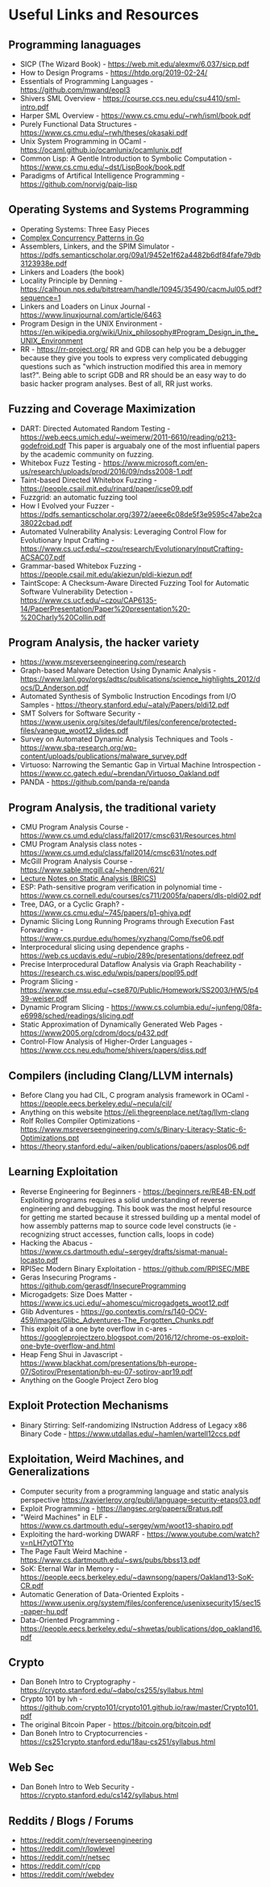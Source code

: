 # Useful Links and Resources

## Programming lanaguages
- SICP (The Wizard Book) - https://web.mit.edu/alexmv/6.037/sicp.pdf
- How to Design Programs - https://htdp.org/2019-02-24/
- Essentials of Programming Languages - https://github.com/mwand/eopl3
- Shivers SML Overview - https://course.ccs.neu.edu/csu4410/sml-intro.pdf
- Harper SML Overview - https://www.cs.cmu.edu/~rwh/isml/book.pdf
- Purely Functional Data Structures - https://www.cs.cmu.edu/~rwh/theses/okasaki.pdf
- Unix System Programming in OCaml - https://ocaml.github.io/ocamlunix/ocamlunix.pdf
- Common Lisp: A Gentle Introduction to Symbolic Computation - https://www.cs.cmu.edu/~dst/LispBook/book.pdf
- Paradigms of Artifical Intelligence Programming - https://github.com/norvig/paip-lisp

## Operating Systems and Systems Programming
- Operating Systems: Three Easy Pieces
- [Complex Concurrency Patterns in Go](https://eapache.github.io/assets/Complex_Concurrency_Patterns_in_Go.pdf)
- Assemblers, Linkers, and the SPIM Simulator - https://pdfs.semanticscholar.org/09a1/9452e1f62a4482b6df84fafe79db3123938e.pdf
- Linkers and Loaders (the book)
- Locality Principle by Denning - https://calhoun.nps.edu/bitstream/handle/10945/35490/cacmJul05.pdf?sequence=1
- Linkers and Loaders on Linux Journal - https://www.linuxjournal.com/article/6463
- Program Design in the UNIX Environment - https://en.wikipedia.org/wiki/Unix_philosophy#Program_Design_in_the_UNIX_Environment
- RR - https://rr-project.org/
RR and GDB can help you be a debugger because they give you tools to express
very complicated debugging questions such as "which instruction modified
this area in memory last?".  Being able to script GDB and RR
should be an easy way to do basic hacker program analyses. Best of all, RR
just works.

## Fuzzing and Coverage Maximization
- DART: Directed Automated Random Testing - https://web.eecs.umich.edu/~weimerw/2011-6610/reading/p213-godefroid.pdf
This paper is arguabaly one of the most influential papers by the academic community on fuzzing.
- Whitebox Fuzz Testing - https://www.microsoft.com/en-us/research/uploads/prod/2016/09/ndss2008-1.pdf
- Taint-based Directed Whitebox Fuzzing - https://people.csail.mit.edu/rinard/paper/icse09.pdf
- Fuzzgrid: an automatic fuzzing tool
- How I Evolved your Fuzzer - https://pdfs.semanticscholar.org/3972/aeee6c08de5f3e9595c47abe2ca38022cbad.pdf
- Automated Vulnerability Analysis: Leveraging Control Flow for Evolutionary Input Crafting - https://www.cs.ucf.edu/~czou/research/EvolutionaryInputCrafting-ACSAC07.pdf
- Grammar-based Whitebox Fuzzing - https://people.csail.mit.edu/akiezun/pldi-kiezun.pdf
- TaintScope: A Checksum-Aware Directed Fuzzing Tool for Automatic Software Vulnerability Detection - https://www.cs.ucf.edu/~czou/CAP6135-14/PaperPresentation/Paper%20presentation%20-%20Charly%20Collin.pdf

## Program Analysis, the hacker variety
- https://www.msreverseengineering.com/research
- Graph-based Malware Detection Using Dynamic Analysis - https://www.lanl.gov/orgs/adtsc/publications/science_highlights_2012/docs/D_Anderson.pdf
- Automated Synthesis of Symbolic Instruction Encodings from I/O Samples - https://theory.stanford.edu/~ataly/Papers/pldi12.pdf
- SMT Solvers for Software Security - https://www.usenix.org/sites/default/files/conference/protected-files/vanegue_woot12_slides.pdf
- Survey on Automated Dynamic Analysis Techniques and Tools - https://www.sba-research.org/wp-content/uploads/publications/malware_survey.pdf
- Virtuoso: Narrowing the Semantic Gap in Virtual Machine Introspection - https://www.cc.gatech.edu/~brendan/Virtuoso_Oakland.pdf
- PANDA - https://github.com/panda-re/panda

## Program Analysis, the traditional variety
- CMU Program Analysis Course - https://www.cs.umd.edu/class/fall2017/cmsc631/Resources.html
- CMU Program Analysis class notes - https://www.cs.umd.edu/class/fall2014/cmsc631/notes.pdf
- McGill Program Analysis Course - https://www.sable.mcgill.ca/~hendren/621/
- [Lecture Notes on Static Analysis (BRICS)](https://lara.epfl.ch/w/_media/sav08:schwartzbach.pdf)
- ESP: Path-sensitive program verification in polynomial time - https://www.cs.cornell.edu/courses/cs711/2005fa/papers/dls-pldi02.pdf
- Tree, DAG, or a Cyclic Graph? - https://www.cs.cmu.edu/~745/papers/p1-ghiya.pdf
- Dynamic Slicing Long Running Programs through Execution Fast Forwarding - https://www.cs.purdue.edu/homes/xyzhang/Comp/fse06.pdf
- Interprocedural slicing using dependence graphs - https://web.cs.ucdavis.edu/~rubio/289c/presentations/defreez.pdf
- Precise Interprocedural Dataflow Analysis via Graph Reachability - https://research.cs.wisc.edu/wpis/papers/popl95.pdf
- Program Slicing - https://www.cse.msu.edu/~cse870/Public/Homework/SS2003/HW5/p439-weiser.pdf
- Dynamic Program Slicing - https://www.cs.columbia.edu/~junfeng/08fa-e6998/sched/readings/slicing.pdf
- Static Approximation of Dynamically Generated Web Pages - https://www2005.org/cdrom/docs/p432.pdf
- Control-Flow Analysis of Higher-Order Languages - https://www.ccs.neu.edu/home/shivers/papers/diss.pdf

## Compilers (including Clang/LLVM internals)
- Before Clang you had CIL, C program analysis framework in OCaml - https://people.eecs.berkeley.edu/~necula/cil/
- Anything on this website https://eli.thegreenplace.net/tag/llvm-clang
- Rolf Rolles Compiler Optimizations - https://www.msreverseengineering.com/s/Binary-Literacy-Static-6-Optimizations.ppt
- https://theory.stanford.edu/~aiken/publications/papers/asplos06.pdf

## Learning Exploitation
- Reverse Engineering for Beginners - https://beginners.re/RE4B-EN.pdf
Exploiting programs requires a solid understanding of reverse engineering
and debugging.  This book was the most helpful resource for getting me started
because it stressed building up a mental model of how assembly patterns
map to source code level constructs (ie - recognizing struct accesses,
function calls, loops in code)
- Hacking the Abacus - https://www.cs.dartmouth.edu/~sergey/drafts/sismat-manual-locasto.pdf
- RPISec Modern Binary Exploitation - https://github.com/RPISEC/MBE
- Geras Insecuring Programs - https://github.com/gerasdf/InsecureProgramming
- Microgadgets: Size Does Matter - https://www.ics.uci.edu/~ahomescu/microgadgets_woot12.pdf
- Glib Adventures - https://go.contextis.com/rs/140-OCV-459/images/Glibc_Adventures-The_Forgotten_Chunks.pdf
- This exploit of a one byte overflow in c-ares - https://googleprojectzero.blogspot.com/2016/12/chrome-os-exploit-one-byte-overflow-and.html
- Heap Feng Shui in Javascript - https://www.blackhat.com/presentations/bh-europe-07/Sotirov/Presentation/bh-eu-07-sotirov-apr19.pdf
- Anything on the Google Project Zero blog

## Exploit Protection Mechanisms
- Binary Stirring: Self-randomizing INstruction Address of Legacy x86 Binary Code - https://www.utdallas.edu/~hamlen/wartell12ccs.pdf

## Exploitation, Weird Machines, and Generalizations
- Computer security from a programming language and static analysis perspective https://xavierleroy.org/publi/language-security-etaps03.pdf
- Exploit Programming - https://langsec.org/papers/Bratus.pdf
- "Weird Machines" in ELF - https://www.cs.dartmouth.edu/~sergey/wm/woot13-shapiro.pdf
- Exploiting the hard-working DWARF - https://www.youtube.com/watch?v=nLH7ytOTYto
- The Page Fault Weird Machine - https://www.cs.dartmouth.edu/~sws/pubs/bbss13.pdf
- SoK: Eternal War in Memory - https://people.eecs.berkeley.edu/~dawnsong/papers/Oakland13-SoK-CR.pdf
- Automatic Generation of Data-Oriented Exploits - https://www.usenix.org/system/files/conference/usenixsecurity15/sec15-paper-hu.pdf
- Data-Oriented Programming - https://people.eecs.berkeley.edu/~shwetas/publications/dop_oakland16.pdf


## Crypto
- Dan Boneh Intro to Cryptography - https://crypto.stanford.edu/~dabo/cs255/syllabus.html
- Crypto 101 by lvh - https://github.com/crypto101/crypto101.github.io/raw/master/Crypto101.pdf
- The original Bitcoin Paper - https://bitcoin.org/bitcoin.pdf
- Dan Boneh Intro to Cryptocurrencies - https://cs251crypto.stanford.edu/18au-cs251/syllabus.html

## Web Sec
- Dan Boneh Intro to Web Security - https://crypto.stanford.edu/cs142/syllabus.html

## Reddits / Blogs / Forums
- https://reddit.com/r/reverseengineering
- https://reddit.com/r/lowlevel
- https://reddit.com/r/netsec
- https://reddit.com/r/cpp
- https://reddit.com/r/webdev
